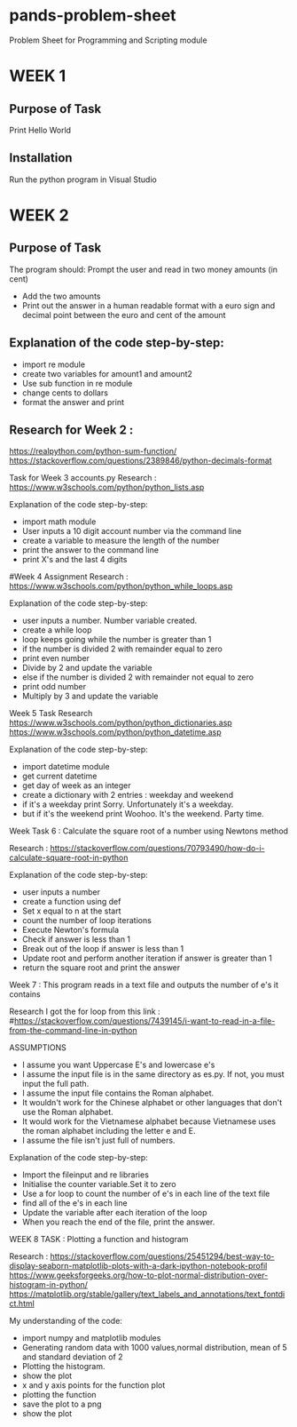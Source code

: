 # pands-problem-sheet
Problem Sheet for Programming and Scripting module

# WEEK 1 
## Purpose of Task
Print Hello World

## Installation
Run the python program in Visual Studio

# WEEK 2 
## Purpose of Task
The program should:
Prompt the user and read in two money amounts (in cent)
- Add the two amounts
- Print out the answer in a human readable format with a euro sign and decimal point between the euro and cent of the amount 

## Explanation of the code step-by-step:
- import re module
- create two variables for amount1 and amount2
- Use sub function in re module
- change cents to dollars
- format the answer and print

## Research for Week 2 : 
https://realpython.com/python-sum-function/
https://stackoverflow.com/questions/2389846/python-decimals-format

Task for Week 3 accounts.py
Research : https://www.w3schools.com/python/python_lists.asp

Explanation of the code step-by-step:
- import math module
- User inputs a 10 digit account number via the command line  
- create a variable to measure the length of the number
- print the answer to the command line
- print X's and the last 4 digits

#Week 4 Assignment
Research : https://www.w3schools.com/python/python_while_loops.asp

Explanation of the code step-by-step:
- user inputs a number. Number variable created.
- create a while loop
- loop keeps going while the number is greater than 1
- if the number is divided 2 with remainder equal to zero
- print even number
- Divide by 2 and update the variable 
- else if the number is divided 2 with remainder not equal to zero
- print odd number 
- Multiply by 3 and update the variable


Week 5 Task
Research
https://www.w3schools.com/python/python_dictionaries.asp
https://www.w3schools.com/python/python_datetime.asp

Explanation of the code step-by-step:
- import datetime module
- get current datetime
- get day of week as an integer
- create a dictionary with 2 entries : weekday and weekend
- if it's a weekday
    print Sorry. Unfortunately it's a weekday.
- but if it's the weekend
    print Woohoo. It's the weekend. Party time.

Week Task 6 : Calculate the square root of a number using Newtons method 
 
Research : https://stackoverflow.com/questions/70793490/how-do-i-calculate-square-root-in-python

Explanation of the code step-by-step:
- user inputs a number
- create a function using def 
- Set x equal to n at the start
- count the number of loop iterations     
- Execute Newton's formula        
- Check if answer is less than 1
- Break out of the loop if answer is less than 1
- Update root and perform another iteration if answer is greater than 1          
- return the square root and print the answer


Week 7 : This program reads in a text file and outputs the number of e's it contains

Research
I got the for loop from this link :
#https://stackoverflow.com/questions/7439145/i-want-to-read-in-a-file-from-the-command-line-in-python

ASSUMPTIONS
- I assume you want Uppercase E's and lowercase e's
- I assume the input file is in the same directory as es.py. If not, you must input the full path.
- I assume the input file contains the Roman alphabet. 
- It wouldn't work for the Chinese alphabet or other languages that don't use the Roman alphabet.
- It would work for the Vietnamese alphabet because Vietnamese uses the roman alphabet including the letter e and E.
- I assume the file isn't just full of numbers.  

Explanation of the code step-by-step:
- Import the fileinput and re libraries
- Initialise the counter variable.Set it to zero
- Use a for loop to count the number of e's in each line of the text file
- find all of the e's in each line
- Update the variable after each iteration of the loop
- When you reach the end of the file, print the answer.

WEEK 8 TASK : Plotting a function and histogram

Research :
https://stackoverflow.com/questions/25451294/best-way-to-display-seaborn-matplotlib-plots-with-a-dark-ipython-notebook-profil
https://www.geeksforgeeks.org/how-to-plot-normal-distribution-over-histogram-in-python/
https://matplotlib.org/stable/gallery/text_labels_and_annotations/text_fontdict.html

My understanding of the code:
- import numpy and matplotlib modules
- Generating random data with  1000 values,normal distribution, mean of 5 and standard deviation of 2   
- Plotting the histogram.
- show the plot  
- x and y axis points for the function plot
- plotting the function
- save the plot to a png
- show the plot
